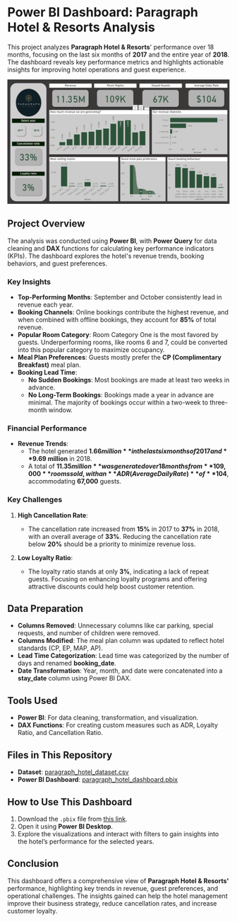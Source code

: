 # Power BI Dashboard: Paragraph Hotel & Resorts Analysis

This project analyzes **Paragraph Hotel & Resorts**' performance over 18 months, focusing on the last six months of **2017** and the entire year of **2018**. The dashboard reveals key performance metrics and highlights actionable insights for improving hotel operations and guest experience.

![Paragraph Hotel & Resorts Dashboard](Paragraph_hotel_and_resorts.png)

## Project Overview

The analysis was conducted using **Power BI**, with **Power Query** for data cleaning and **DAX** functions for calculating key performance indicators (KPIs). The dashboard explores the hotel's revenue trends, booking behaviors, and guest preferences.

### Key Insights
- **Top-Performing Months**: September and October consistently lead in revenue each year.
- **Booking Channels**: Online bookings contribute the highest revenue, and when combined with offline bookings, they account for **85%** of total revenue.
- **Popular Room Category**: Room Category One is the most favored by guests. Underperforming rooms, like rooms 6 and 7, could be converted into this popular category to maximize occupancy.
- **Meal Plan Preferences**: Guests mostly prefer the **CP (Complimentary Breakfast)** meal plan.
- **Booking Lead Time**: 
  - **No Sudden Bookings**: Most bookings are made at least two weeks in advance.
  - **No Long-Term Bookings**: Bookings made a year in advance are minimal. The majority of bookings occur within a two-week to three-month window.

### Financial Performance
- **Revenue Trends**: 
  - The hotel generated **$1.66 million** in the last six months of 2017 and **$9.69 million** in 2018.
  - A total of **$11.35 million** was generated over 18 months from **109,000** rooms sold, with an **ADR (Average Daily Rate)** of **$104**, accommodating **67,000** guests.

### Key Challenges
1. **High Cancellation Rate**: 
   - The cancellation rate increased from **15%** in 2017 to **37%** in 2018, with an overall average of **33%**. Reducing the cancellation rate below **20%** should be a priority to minimize revenue loss.
   
2. **Low Loyalty Ratio**: 
   - The loyalty ratio stands at only **3%**, indicating a lack of repeat guests. Focusing on enhancing loyalty programs and offering attractive discounts could help boost customer retention.

## Data Preparation
- **Columns Removed**: Unnecessary columns like car parking, special requests, and number of children were removed.
- **Columns Modified**: The meal plan column was updated to reflect hotel standards (CP, EP, MAP, AP).
- **Lead Time Categorization**: Lead time was categorized by the number of days and renamed **booking_date**.
- **Date Transformation**: Year, month, and date were concatenated into a **stay_date** column using Power BI DAX.

## Tools Used
- **Power BI**: For data cleaning, transformation, and visualization.
- **DAX Functions**: For creating custom measures such as ADR, Loyalty Ratio, and Cancellation Ratio.

## Files in This Repository
- **Dataset**: [paragraph_hotel_dataset.csv](./Paragraph_hotel_dataset.csv)
- **Power BI Dashboard**: [paragraph_hotel_dashboard.pbix](./Paragraph_hotel_dashboard.pbix)

## How to Use This Dashboard
1. Download the `.pbix` file from [this link](./Paragraph_hotel_dashboard.pbix).
2. Open it using **Power BI Desktop**.
3. Explore the visualizations and interact with filters to gain insights into the hotel’s performance for the selected years.

## Conclusion
This dashboard offers a comprehensive view of **Paragraph Hotel & Resorts'** performance, highlighting key trends in revenue, guest preferences, and operational challenges. The insights gained can help the hotel management improve their business strategy, reduce cancellation rates, and increase customer loyalty.
